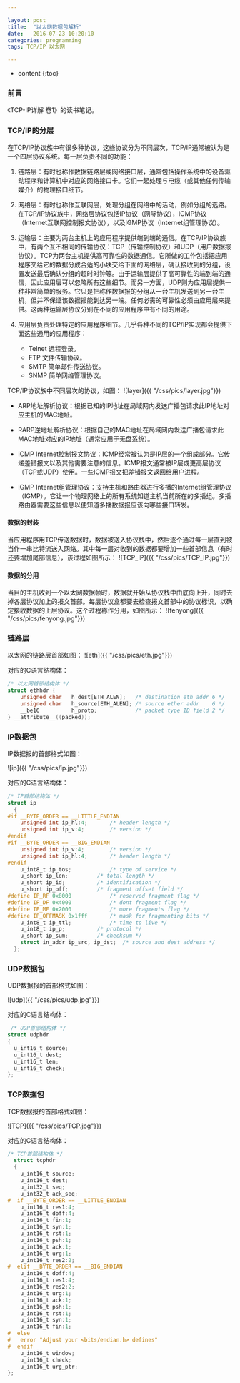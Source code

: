 ```yaml
---

layout: post
title:  "以太网数据包解析"
date:   2016-07-23 10:20:10
categories: programming
tags: TCP/IP 以太网

---
```


* content
{:toc}

### 前言

《TCP-IP详解 卷1》的读书笔记。

### TCP/IP的分层

在TCP/IP协议族中有很多种协议，这些协议分为不同层次，TCP/IP通常被认为是一个四层协议系统。每一层负责不同的功能：

1. 链路层：有时也称作数据链路层或网络接口层，通常包括操作系统中的设备驱动程序和计算机中对应的网络接口卡。它们一起处理与电缆（或其他任何传输媒介）的物理接口细节。 

2. 网络层：有时也称作互联网层，处理分组在网络中的活动，例如分组的选路。在TCP/IP协议族中，网络层协议包括IP协议（网际协议），ICMP协议（Internet互联网控制报文协议），以及IGMP协议（Internet组管理协议）。 

3. 运输层：主要为两台主机上的应用程序提供端到端的通信。在TCP/IP协议族中，有两个互不相同的传输协议：TCP（传输控制协议）和UDP（用户数据报协议）。TCP为两台主机提供高可靠性的数据通信。它所做的工作包括把应用程序交给它的数据分成合适的小块交给下面的网络层，确认接收到的分组，设置发送最后确认分组的超时时钟等。由于运输层提供了高可靠性的端到端的通信，因此应用层可以忽略所有这些细节。而另一方面，UDP则为应用层提供一种非常简单的服务。它只是把称作数据报的分组从一台主机发送到另一台主机，但并不保证该数据报能到达另一端。任何必需的可靠性必须由应用层来提供。这两种运输层协议分别在不同的应用程序中有不同的用途。 

4. 应用层负责处理特定的应用程序细节。几乎各种不同的TCP/IP实现都会提供下面这些通用的应用程序： 
    
    * Telnet 远程登录。
    * FTP 文件传输协议。 
    * SMTP 简单邮件传送协议。 
    * SNMP 简单网络管理协议。

TCP/IP协议族中不同层次的协议，如图：
    ![layer]({{ "/css/pics/layer.jpg"}}) 


* ARP地址解析协议：根据已知的IP地址在局域网内发送广播包请求此IP地址对应主机的MAC地址。

* RARP逆地址解析协议：根据自己的MAC地址在局域网内发送广播包请求此MAC地址对应的IP地址（通常应用于无盘系统）。

* ICMP Internet控制报文协议：ICMP经常被认为是IP层的一个组成部分。它传递差错报文以及其他需要注意的信息。ICMP报文通常被IP层或更高层协议（TCP或UDP）使用。一些ICMP报文把差错报文返回给用户进程。

* IGMP Internet组管理协议：支持主机和路由器进行多播的Internet组管理协议（IGMP）。它让一个物理网络上的所有系统知道主机当前所在的多播组。多播路由器需要这些信息以便知道多播数据报应该向哪些接口转发。

#### 数据的封装

当应用程序用TCP传送数据时，数据被送入协议栈中，然后逐个通过每一层直到被当作一串比特流送入网络。其中每一层对收到的数据都要增加一些首部信息（有时还要增加尾部信息），该过程如图所示：
    ![TCP_IP]({{ "/css/pics/TCP_IP.jpg"}}) 

#### 数据的分用

当目的主机收到一个以太网数据帧时，数据就开始从协议栈中由底向上升，同时去掉各层协议加上的报文首部。每层协议盒都要去检查报文首部中的协议标识，以确定接收数据的上层协议。这个过程称作分用，如图所示：
    ![fenyong]({{ "/css/pics/fenyong.jpg"}}) 

### 链路层

以太网的链路层首部如图：
    ![eth]({{ "/css/pics/eth.jpg"}}) 

对应的C语言结构体：

```c 
/* 以太网首部结构体 */
struct ethhdr {
	unsigned char	h_dest[ETH_ALEN];	/* destination eth addr	6 */
	unsigned char	h_source[ETH_ALEN];	/* source ether addr	6 */
	__be16			h_proto;			/* packet type ID field	2 */
} __attribute__((packed));

```

### IP数据包

IP数据报的首部格式如图：

![ip]({{ "/css/pics/ip.jpg"}}) 


对应的C语言结构体：

```c 
/* IP首部结构体 */
struct ip
  {
#if __BYTE_ORDER == __LITTLE_ENDIAN
    unsigned int ip_hl:4;		/* header length */
    unsigned int ip_v:4;		/* version */
#endif
#if __BYTE_ORDER == __BIG_ENDIAN
    unsigned int ip_v:4;		/* version */
    unsigned int ip_hl:4;		/* header length */
#endif
    u_int8_t ip_tos;			/* type of service */
    u_short ip_len;			/* total length */
    u_short ip_id;			/* identification */
    u_short ip_off;			/* fragment offset field */
#define	IP_RF 0x8000			/* reserved fragment flag */
#define	IP_DF 0x4000			/* dont fragment flag */
#define	IP_MF 0x2000			/* more fragments flag */
#define	IP_OFFMASK 0x1fff		/* mask for fragmenting bits */
    u_int8_t ip_ttl;			/* time to live */
    u_int8_t ip_p;			/* protocol */
    u_short ip_sum;			/* checksum */
    struct in_addr ip_src, ip_dst;	/* source and dest address */
  };

```


### UDP数据包

UDP数据报的首部格式如图：

![udp]({{ "/css/pics/udp.jpg"}}) 

对应的C语言结构体：

```c 
 /* UDP首部结构体 */
struct udphdr
{
  u_int16_t source;
  u_int16_t dest;
  u_int16_t len;
  u_int16_t check;
};
```

### TCP数据包

TCP数据报的首部格式如图：

![TCP]({{ "/css/pics/TCP.jpg"}}) 

对应的C语言结构体：

```c 
/* TCP首部结构体 */
  struct tcphdr
  {
    u_int16_t source;
    u_int16_t dest;
    u_int32_t seq;
    u_int32_t ack_seq;
#  if __BYTE_ORDER == __LITTLE_ENDIAN
    u_int16_t res1:4;
    u_int16_t doff:4;
    u_int16_t fin:1;
    u_int16_t syn:1;
    u_int16_t rst:1;
    u_int16_t psh:1;
    u_int16_t ack:1;
    u_int16_t urg:1;
    u_int16_t res2:2;
#  elif __BYTE_ORDER == __BIG_ENDIAN
    u_int16_t doff:4;
    u_int16_t res1:4;
    u_int16_t res2:2;
    u_int16_t urg:1;
    u_int16_t ack:1;
    u_int16_t psh:1;
    u_int16_t rst:1;
    u_int16_t syn:1;
    u_int16_t fin:1;
#  else
#   error "Adjust your <bits/endian.h> defines"
#  endif
    u_int16_t window;
    u_int16_t check;
    u_int16_t urg_ptr;
};

```